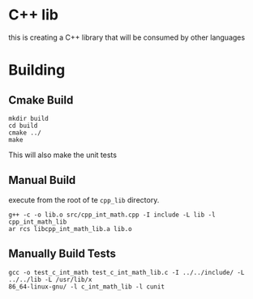 # C++ lib

this is creating a C++ library that will be consumed by other languages

# Building

## Cmake Build

```
mkdir build
cd build
cmake ../
make
```

This will also make the unit tests

## Manual Build

execute from the root of te `cpp_lib` directory.

```
g++ -c -o lib.o src/cpp_int_math.cpp -I include -L lib -l cpp_int_math_lib
ar rcs libcpp_int_math_lib.a lib.o 
```

## Manually Build Tests

```
gcc -o test_c_int_math test_c_int_math_lib.c -I ../../include/ -L ../../lib -L /usr/lib/x
86_64-linux-gnu/ -l c_int_math_lib -l cunit
```